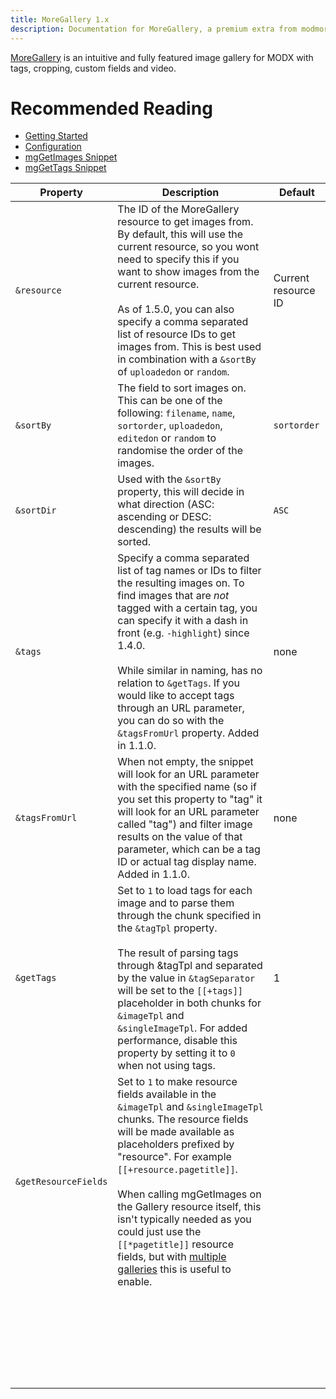 ```yaml
---
title: MoreGallery 1.x
description: Documentation for MoreGallery, a premium extra from modmore for MODX.
---
```


[MoreGallery](https://modmore.com/moregallery/) is an intuitive and fully featured image gallery for MODX with tags, cropping, custom fields and video.

# Recommended Reading

- [Getting Started](Getting_Started)
- [Configuration](Configuration)
- [mgGetImages Snippet](Snippets/mgGetImages)
- [mgGetTags Snippet](Snippets/mgGetTags)



| Property | Description | Default |
|----------|-------------|---------|
| `&resource` | The ID of the MoreGallery resource to get images from. By default, this will use the current resource, so you wont need to specify this if you want to show images from the current resource. <br><br> As of 1.5.0, you can also specify a comma separated list of resource IDs to get images from. This is best used in combination with a `&sortBy` of `uploadedon` or `random`. | Current resource ID |
| `&sortBy` | The field to sort images on. This can be one of the following: `filename`, `name`, `sortorder`, `uploadedon`, `editedon` or `random` to randomise the order of the images. | `sortorder` |
| `&sortDir` | Used with the `&sortBy` property, this will decide in what direction (ASC: ascending or DESC: descending) the results will be sorted. | `ASC` |
| `&tags` | Specify a comma separated list of tag names or IDs to filter the resulting images on. To find images that are _not_ tagged with a certain tag, you can specify it with a dash in front (e.g. `-highlight`) since 1.4.0. <br><br> While similar in naming, has no relation to `&getTags`. If you would like to accept tags through an URL parameter, you can do so with the `&tagsFromUrl` property. Added in 1.1.0.| none |
| `&tagsFromUrl` | When not empty, the snippet will look for an URL parameter with the specified name (so if you set this property to "tag" it will look for an URL parameter called "tag") and filter image results on the value of that parameter, which can be a tag ID or actual tag display name. Added in 1.1.0. | none |
| `&getTags` | Set to `1` to load tags for each image and to parse them through the chunk specified in the `&tagTpl` property.<br><br>The result of parsing tags through &tagTpl and separated by the value in `&tagSeparator` will be set to the `[[+tags]]` placeholder in both chunks for `&imageTpl` and `&singleImageTpl`. For added performance, disable this property by setting it to `0` when not using tags. | 1 |
| `&getResourceFields` | Set to `1` to make resource fields available in the `&imageTpl` and `&singleImageTpl` chunks. The resource fields will be made available as placeholders prefixed by "resource". For example `[[+resource.pagetitle]]`. <br><br>When calling mgGetImages on the Gallery resource itself, this isn't typically needed as you could just use the `[[*pagetitle]]` resource fields, but with [multiple galleries](../Multiple_Galleries) this is useful to enable. | |
| | | |
| | | |
| | | |
| | | |
| | | |
| | | |
| | | |
| | | |
| | | |
| | | |
| | | |
| | | |
| | | |
| | | |
| | | |
| | | |
| | | |
| | | |
| | | |
| | | |
| | | |
| | | |
| | | |
| | | |
| | | |
| | | |


